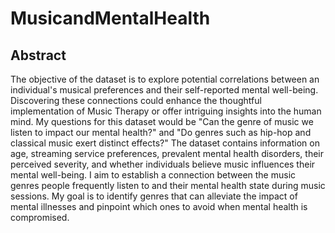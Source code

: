 # MusicandMentalHealth
## Abstract
The objective of the dataset is to explore potential correlations between an individual's musical preferences and their self-reported mental well-being. Discovering these connections could enhance the thoughtful implementation of Music Therapy or offer intriguing insights into the human mind. My questions for this dataset would be "Can the genre of music we listen to impact our mental health?" and "Do genres such as hip-hop and classical music exert distinct effects?" The dataset contains information on age, streaming service preferences, prevalent mental health disorders, their perceived severity, and whether individuals believe music influences their mental well-being. I aim to establish a connection between the music genres people frequently listen to and their mental health state during music sessions. My goal is to identify genres that can alleviate the impact of mental illnesses and pinpoint which ones to avoid when mental health is compromised.
